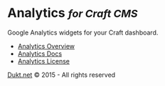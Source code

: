 # Analytics <small>_for Craft CMS_</small>

Google Analytics widgets for your Craft dashboard.

- [Analytics Overview](https://dukt.net/craft/analytics/)
- [Analytics Docs](https://dukt.net/craft/analytics/docs)
- [Analytics License](https://dukt.net/craft/analytics/docs/license)

[Dukt.net](https://dukt.net/) © 2015 - All rights reserved
